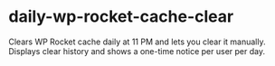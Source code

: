# daily-wp-rocket-cache-clear
Clears WP Rocket cache daily at 11 PM and lets you clear it manually. Displays clear history and shows a one-time notice per user per day.
